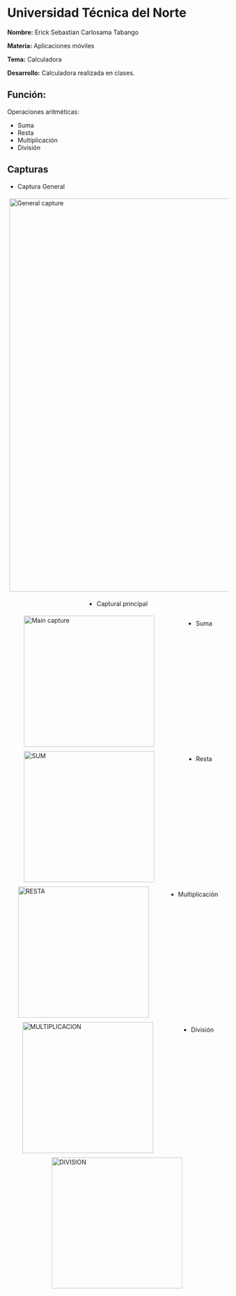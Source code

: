# **Universidad Técnica del Norte**

**Nombre:** Erick Sebastian Carlosama Tabango

**Materia:** Aplicaciones móviles

**Tema:** Calculadora

**Desarrollo:** Calculadora realizada en clases.

## Función: 
Operaciones aritméticas:
- Suma
- Resta
- Multiplicación
- División

## Capturas

- Captura General
<div style="display: flex; justify-content: space-around; flex-wrap: wrap;">
<img style="margin: 5px;" src="https://github.com/Sebas21EC/Calculadora_AppMovil/blob/f98c75bff4c70134338073aac19d77d3a1f0aef0/img/Screenshot%202024-04-13%20004804.png" alt="General capture" width="900">

- Captural principal
<div style="display: flex; justify-content: space-around; flex-wrap: wrap;">
<img style="margin: 5px;" src="https://github.com/Sebas21EC/Calculadora_AppMovil/blob/cd4f7caca8d2e979ded31e9779aae3694e3e107b/img/2.jpg" alt="Main capture" width="300">

- Suma
<div style="display: flex; justify-content: space-around; flex-wrap: wrap;">
<img style="margin: 5px;" src="https://github.com/Sebas21EC/Calculadora_AppMovil/blob/cd4f7caca8d2e979ded31e9779aae3694e3e107b/img/1.jpg" alt="SUM" width="300">

- Resta
<div style="display: flex; justify-content: space-around; flex-wrap: wrap;">
<img style="margin: 5px;" src="https://github.com/Sebas21EC/Calculadora_AppMovil/blob/cd4f7caca8d2e979ded31e9779aae3694e3e107b/img/3.jpg" alt="RESTA" width="300">

- Multiplicación
<div style="display: flex; justify-content: space-around; flex-wrap: wrap;">
<img style="margin: 5px;" src="https://github.com/Sebas21EC/Calculadora_AppMovil/blob/cd4f7caca8d2e979ded31e9779aae3694e3e107b/img/5.jpg" alt="MULTIPLICACION" width="300">

- División
<div style="display: flex; justify-content: space-around; flex-wrap: wrap;">
<img style="margin: 5px;" src="https://github.com/Sebas21EC/Calculadora_AppMovil/blob/cd4f7caca8d2e979ded31e9779aae3694e3e107b/img/4.jpg" alt="DIVISION" width="300">



